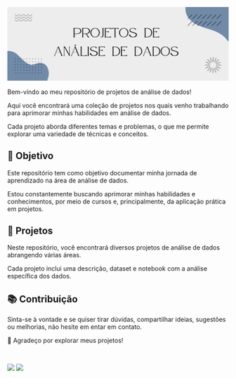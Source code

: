 ![](https://github.com/claudiaanjos/projetos-analise-dados/blob/main/images/image.png)


Bem-vindo ao meu repositório de projetos de análise de dados! 

Aqui você encontrará uma coleção de projetos nos quais venho trabalhando para aprimorar minhas habilidades em análise de dados. 

Cada projeto aborda diferentes temas e problemas, o que me permite explorar uma variedade de técnicas e conceitos.

## 🎯 Objetivo 

Este repositório tem como objetivo documentar minha jornada de aprendizado na área de análise de dados. 

Estou constantemente buscando aprimorar minhas habilidades e conhecimentos, por meio de cursos e, principalmente, da aplicação prática em projetos.

## 📂 Projetos 

Neste repositório, você encontrará diversos projetos de análise de dados abrangendo várias áreas. 

Cada projeto inclui uma descrição, dataset e notebook com a análise específica dos dados. 

## 📚 Contribuição 

Sinta-se à vontade e se quiser tirar dúvidas, compartilhar ideias, sugestões ou melhorias, não hesite em entar em contato.

🤝 Agradeço por explorar meus projetos! 

&nbsp;

<div>
  <p align="left">
    <a href="https://www.linkedin.com/in/claudia-anjos/" target="_blank"><img src="https://img.shields.io/badge/-LinkedIn-%230077B5?style=for-the-badge&logo=linkedin" target="_blank"></a>
    <a href="https://medium.com/@ndosanjosc" target="_blank"><img src="https://img.shields.io/badge/-Medium-FF5722?style=for-the-badge&logo=medium" target="_blank"></a>
</div>



